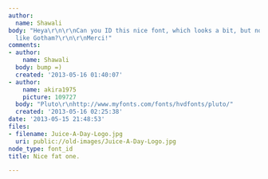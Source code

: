 ```yaml
---
author:
  name: Shawali
body: "Heya\r\n\r\nCan you ID this nice font, which looks a bit, but not too much,
  like Gotham?\r\n\r\nMerci!"
comments:
- author:
    name: Shawali
  body: bump =)
  created: '2013-05-16 01:40:07'
- author:
    name: akira1975
    picture: 109727
  body: "Pluto\r\nhttp://www.myfonts.com/fonts/hvdfonts/pluto/"
  created: '2013-05-16 02:25:38'
date: '2013-05-15 21:48:53'
files:
- filename: Juice-A-Day-Logo.jpg
  uri: public://old-images/Juice-A-Day-Logo.jpg
node_type: font_id
title: Nice fat one.

---
```

